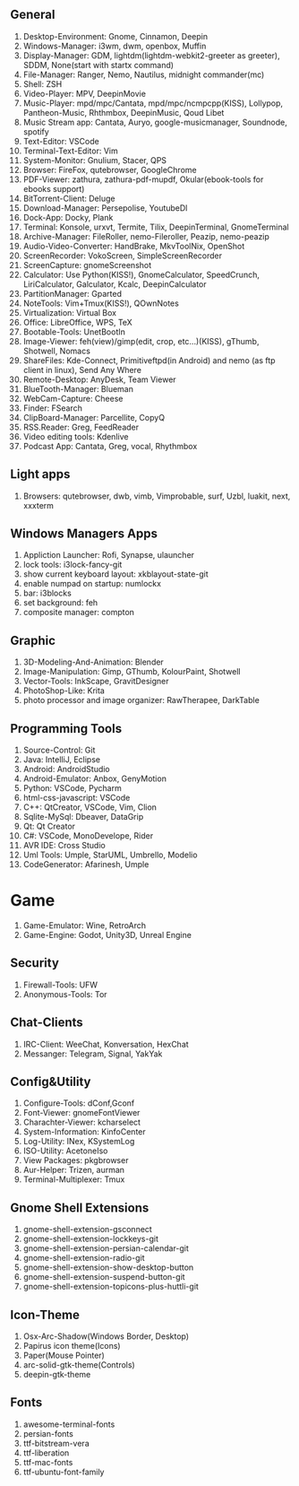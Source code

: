 
## General

1. Desktop-Environment: Gnome, Cinnamon, Deepin
2. Windows-Manager: i3wm, dwm, openbox, Muffin
3. Display-Manager: GDM, lightdm(lightdm-webkit2-greeter as greeter), SDDM, None(start with startx command)
4. File-Manager: Ranger, Nemo, Nautilus, midnight commander(mc)
5. Shell: ZSH
6. Video-Player: MPV, DeepinMovie
7. Music-Player: mpd/mpc/Cantata, mpd/mpc/ncmpcpp(KISS), Lollypop, Pantheon-Music, Rhthmbox, DeepinMusic, Qoud Libet
8. Music Stream app: Cantata, Auryo, google-musicmanager, Soundnode, spotify
8. Text-Editor: VSCode
9. Terminal-Text-Editor: Vim
10. System-Monitor: Gnulium, Stacer, QPS
11. Browser: FireFox, qutebrowser, GoogleChrome
12. PDF-Viewer: zathura, zathura-pdf-mupdf, Okular(ebook-tools for ebooks support)
13. BitTorrent-Client: Deluge
14. Download-Manager: Persepolise, YoutubeDl
15. Dock-App: Docky, Plank
16. Terminal: Konsole, urxvt, Termite, Tilix, DeepinTerminal, GnomeTerminal
17. Archive-Manager: FileRoller, nemo-Fileroller, Peazip, nemo-peazip
18. Audio-Video-Converter: HandBrake, MkvToolNix, OpenShot
19. ScreenRecorder: VokoScreen, SimpleScreenRecorder
20. ScreenCapture: gnomeScreenshot
21. Calculator: Use Python(KISS!), GnomeCalculator, SpeedCrunch, LiriCalculator, Galculator, Kcalc, DeepinCalculator
22. PartitionManager: Gparted
23. NoteTools: Vim+Tmux(KISS!), QOwnNotes
24. Virtualization: Virtual Box
25. Office: LibreOffice, WPS, TeX
26. Bootable-Tools: UnetBootIn
27. Image-Viewer: feh(view)/gimp(edit, crop, etc...)(KISS), gThumb, Shotwell, Nomacs
28. ShareFiles: Kde-Connect, Primitiveftpd(in Android) and nemo (as ftp client in linux), Send Any Where
29. Remote-Desktop: AnyDesk, Team Viewer
30. BlueTooth-Manager: Blueman
31. WebCam-Capture: Cheese
32. Finder: FSearch
33. ClipBoard-Manager: Parcellite, CopyQ
34. RSS.Reader: Greg, FeedReader
35. Video editing tools: Kdenlive
36. Podcast App: Cantata, Greg, vocal, Rhythmbox

## Light apps
1. Browsers: qutebrowser, dwb, vimb, Vimprobable, surf, Uzbl, luakit, next, xxxterm

## Windows Managers Apps
1. Appliction Launcher: Rofi, Synapse, ulauncher
2. lock tools: i3lock-fancy-git
3. show current keyboard layout: xkblayout-state-git
4. enable numpad on startup: numlockx
5. bar: i3blocks
6. set background: feh
7. composite manager: compton

## Graphic
1. 3D-Modeling-And-Animation: Blender
2. Image-Manipulation: Gimp, GThumb, KolourPaint, Shotwell
3. Vector-Tools: InkScape, GravitDesigner
4. PhotoShop-Like: Krita
5. photo processor and image organizer: RawTherapee, DarkTable

## Programming Tools
1. Source-Control: Git
2. Java: IntelliJ, Eclipse
3. Android: AndroidStudio
4. Android-Emulator: Anbox, GenyMotion
5. Python: VSCode, Pycharm
6. html-css-javascript: VSCode
7. C++: QtCreator, VSCode, Vim, Clion
8. Sqlite-MySql: Dbeaver, DataGrip
9. Qt: Qt Creator
10. C#: VSCode, MonoDevelope, Rider
11. AVR IDE: Cross Studio
12. Uml Tools: Umple, StarUML, Umbrello, Modelio
13. CodeGenerator: Afarinesh, Umple

# Game
1. Game-Emulator: Wine, RetroArch
2. Game-Engine: Godot, Unity3D, Unreal Engine

## Security
1. Firewall-Tools: UFW
2. Anonymous-Tools: Tor

## Chat-Clients
1. IRC-Client: WeeChat, Konversation, HexChat
2. Messanger: Telegram, Signal, YakYak

## Config&Utility
1. Configure-Tools: dConf,Gconf
2. Font-Viewer: gnomeFontViewer
3. Charachter-Viewer: kcharselect
4. System-Information: KinfoCenter
5. Log-Utility: INex, KSystemLog
6. ISO-Utility: AcetoneIso
7. View Packages: pkgbrowser
8. Aur-Helper: Trizen, aurman
9. Terminal-Multiplexer: Tmux

## Gnome Shell Extensions
1. gnome-shell-extension-gsconnect
2. gnome-shell-extension-lockkeys-git
3. gnome-shell-extension-persian-calendar-git
4. gnome-shell-extension-radio-git
5. gnome-shell-extension-show-desktop-button
6. gnome-shell-extension-suspend-button-git
7. gnome-shell-extension-topicons-plus-huttli-git

## Icon-Theme
1. Osx-Arc-Shadow(Windows Border, Desktop)
2. Papirus icon theme(Icons)
3. Paper(Mouse Pointer)
4. arc-solid-gtk-theme(Controls)
5. deepin-gtk-theme

## Fonts
1. awesome-terminal-fonts
2. persian-fonts
3. ttf-bitstream-vera
4. ttf-liberation
5. ttf-mac-fonts
6. ttf-ubuntu-font-family

